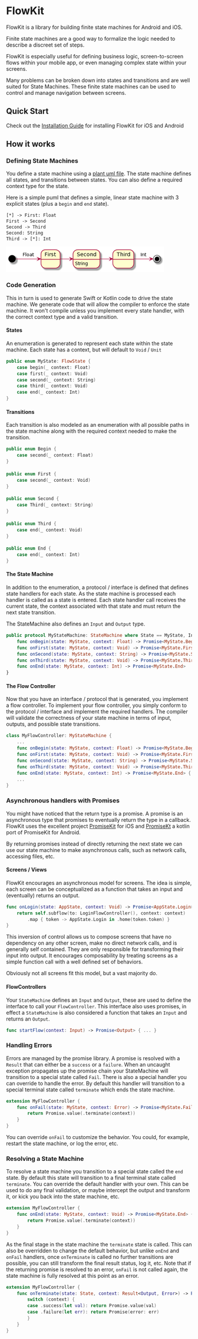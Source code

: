 # FlowKit

FlowKit is a library for building finite state machines for Android and iOS.

Finite state machines are a good way to formalize the logic needed to describe a discreet set of steps.

FlowKit is especially useful for defining business logic, screen-to-screen flows within your mobile app, or even managing complex state within your screens.

Many problems can be broken down into states and transitions and are well suited for State Machines.
These finite state machines can be used to control and manage navigation between screens.

## Quick Start

Check out the [Installation Guide](docs/installation.md) for installing FlowKit for iOS and Android

## How it works

### Defining State Machines

You define a state machine using a [plant uml file](https://plantuml.com/state-diagram). The state machine defines all states, and transitions between states. You can also define a required context type for the state.

Here is a simple puml that defines a simple, linear state machine with 3 explicit states (plus a `begin` and `end` state).

```plantuml
[*] -> First: Float
First -> Second
Second -> Third
Second: String
Third -> [*]: Int
```

![State Machine](docs/example-state-machine.png)

### Code Generation

This in turn is used to generate Swift or Kotlin code to drive the state machine. We generate code that will allow the compiler to enforce the state machine. It won't compile unless you implement every state handler, with the correct context type and a valid transition.

#### States

An enumeration is generated to represent each state within the state machine. Each state has a context, but will default to `Void` / `Unit`

```swift
public enum MyState: FlowState {
    case begin(_ context: Float)
    case first(_ context: Void)
    case second(_ context: String)
    case third(_ context: Void)
    case end(_ context: Int)
}
```

#### Transitions

Each transition is also modeled as an enumeration with all possible paths in the state machine along with the required context needed to make the transition.
```swift
public enum Begin {
    case second(_ context: Float)
}

public enum First {
    case second(_ context: Void)
}

public enum Second {
    case Third(_ context: String)
}

public enum Third {
    case end(_ context: Void)
}

public enum End {
    case end(_ context: Int)
}
```

#### The State Machine

In addition to the enumeration, a protocol / interface is defined that defines state handlers for each state. As the state machine is processed each handler is called as a state is entered. Each state handler call receives the current state, the context associated with that state and must return the next state transition.

The StateMachine also defines an `Input` and `Output` type.

```swift
public protocol MyStateMachine: StateMachine where State == MyState, Input == Void, Output == Void {
    func onBegin(state: MyState, context: Float) -> Promise<MyState.Begin>
    func onFirst(state: MyState, context: Void) -> Promise<MyState.First>
    func onSecond(state: MyState, context: String) -> Promise<MyState.Second>
    func onThird(state: MyState, context: Void) -> Promise<MyState.Third>
    func onEnd(state: MyState, context: Int) -> Promise<MyState.End>
}
```

#### The Flow Controller

Now that you have an interface / protocol that is generated, you implement a flow controller.
To implement your flow controller, you simply conform to the protocol / interface and implement the required handlers. The compiler will validate the correctness of your state machine in terms of input, outputs, and possible state transitions.

```swift
class MyFlowController: MyStateMachine {
    ...
    func onBegin(state: MyState, context: Float) -> Promise<MyState.Begin> { ... }
    func onFirst(state: MyState, context: Void) -> Promise<MyState.First> { ... }
    func onSecond(state: MyState, context: String) -> Promise<MyState.Second> { ... }
    func onThird(state: MyState, context: Void) -> Promise<MyState.Third> { ... }
    func onEnd(state: MyState, context: Int) -> Promise<MyState.End> { ... }
    ...
}
```

### Asynchronous handlers with Promises

You might have noticed that the return type is a promise. A promise is an asynchronous type that promises to eventually return the type in a callback. FlowKit uses the excellent project [PromiseKit](https://github.com/mxcl/PromiseKit) for iOS and [PromiseKt](https://github.com/inmotionsoftware/promisekt) a kotlin port of PromiseKit for Android.

By returning promises instead of directly returning the next state we can use our state machine to make asynchronous calls, such as network calls, accessing files, etc.


#### Screens / Views
FlowKit encourages an asynchronous model for screens. The idea is simple, each screen can be conceptualized as a function that takes an input and (eventually) returns an output.

```swift
func onLogin(state: AppState, context: Void) -> Promise<AppState.Login> {
    return self.subflow(to: LoginFlowController(), context: context)
        .map { token -> AppState.Login in .home(token.token) }
}
```

This inversion of control allows us to compose screens that have no dependency on any other screen, make no direct network calls, and is generally self contained. They are only responsible for transforming their input into output. It encourages composability by treating screens as a simple function call with a well defined set of behaviors.

Obviously not all screens fit this model, but a vast majority do.

#### FlowControllers

Your `StateMachine` defines an `Input` and `Output`, these are used to define the interface to call your `FlowController`. This interface also uses promises, in effect a `StateMachine` is also considered a function that takes an `Input` and returns an `Output`.

```swift
func startFlow(context: Input) -> Promise<Output> { ... }
```

### Handling Errors

Errors are managed by the promise library. A promise is resolved with a `Result` that can either be a `success` or a `failure`. When an uncaught exception propagates up the promise chain your StateMachine will transition to a special state called `Fail`. There is also a special handler you can override to handle the error. By default this handler will transition to a special terminal state called `terminate` which ends the state machine.

```swift
extension MyFlowController {
    func onFail(state: MyState, context: Error) -> Promise<MyState.Fail> {
        return Promise.value(.terminate(context))
    }
}
```

You can override `onFail` to customize the behavior. You could, for example, restart the state machine, or log the error, etc.

### Resolving a State Machine

To resolve a state machine you transition to a special state called the `end` state. By default this state will transition to a final terminal state called `terminate`. You can override the default handler with your own. This can be used to do any final validation, or maybe intercept the output and transform it, or kick you back into the state machine, etc.

```swift
extension MyFlowController {
    func onEnd(state: MyState, context: Void) -> Promise<MyState.End> {
        return Promise.value(.terminate(context))
    }
}
```

As the final stage in the state machine the `terminate` state is called. This can also be overridden to change the default behavior, but unlike `onEnd` and `onFail` handlers, once `onTerminate` is called no further transitions are possible, you can still transform the final result status, log it, etc. Note that if the returning promise is resolved to an error, `onFail` is not called again, the state machine is fully resolved at this point as an error.

```swift
extension MyFlowController {
    func onTerminate(state: State, context: Result<Output, Error>) -> Promise<Output> {
        switch (context) {
        case .success(let val): return Promise.value(val)
        case .failure(let err): return Promise(error: err)
        }
    }
}
```

<!--
## Example
[Example Login Flow](example/ios/ExampleFlow/Flows/LoginFlowStateMachine.swift)

```swift
public class LoginFlowController: ViewCache, NavStateMachine, LoginFlowStateMachine {

    public var nav: UINavigationController!
    public typealias State = LoginFlowState
    private let service = UserService()

    public func onBegin(state: State, context: Void) -> Promise<State.Begin> {
        return Promise.value(.prompt(nil))
    }

    public func onPrompt(state: State, context: String?) -> Promise<State.Prompt> {
        return self.subflow(to: LoginView.self, context: context)
            .map {
                switch ($0) {
                    case .forgotPassword(let email): return .forgotPass(email)
                    case .login(let email, let pass): return .authenticate(Credentials(username: email, password: pass))
                    case .register: return .createAccount(nil)
                }
            }
            .back { .prompt(context) }
            .cancel { .prompt(context) }
    }

    public func onAuthenticate(state: State, context: Credentials) -> Promise<State.Authenticate> {
        return self.service
            .autenticate(credentials: context)
            .map { .end($0) }
            .recover { Promise.value(.prompt($0.localizedDescription)) }
    }

    public func onForgotPass(state: State, context: String) -> Promise<State.ForgotPass> {
        return self
            .subflow(to: ForgotPasswordViewController.self, nib: "ForgotPassword", context: context)
            .map { .prompt($0) }
            .canceled { _ in .prompt(nil) }
            .recover { Promise.value(.prompt($0.localizedDescription)) }
    }

    public func onCreateAccount(state: State, context: String?) -> Promise<State.CreateAccount> {
        return self.subflow(to: CreateAccountFlowController(), context: context)
            .map { .authenticate($0) }
            .back{ .prompt(nil) }
    }
}
``` -->
